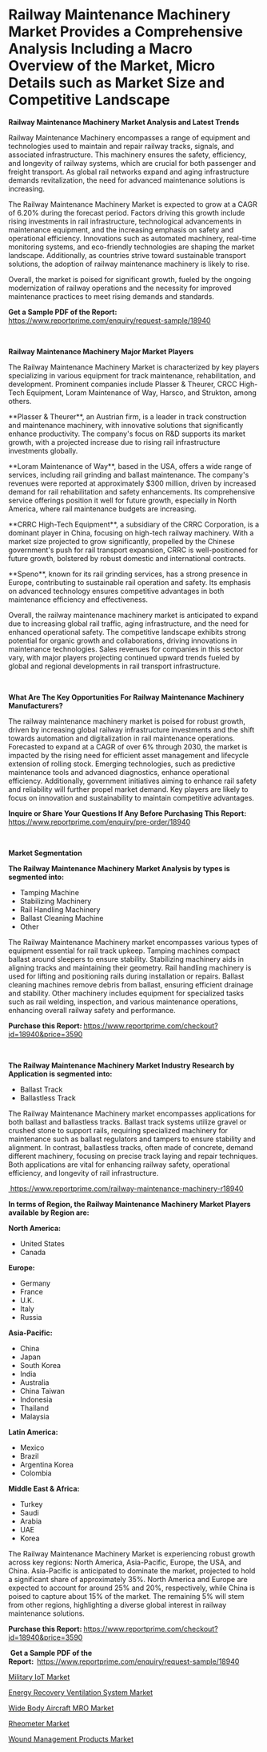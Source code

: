 <p><h1>Railway Maintenance Machinery Market Provides a Comprehensive Analysis Including a Macro Overview of the Market, Micro Details such as Market Size and Competitive Landscape</h1></p><p><strong>Railway Maintenance Machinery Market Analysis and Latest Trends</strong></p>
<p><p>Railway Maintenance Machinery encompasses a range of equipment and technologies used to maintain and repair railway tracks, signals, and associated infrastructure. This machinery ensures the safety, efficiency, and longevity of railway systems, which are crucial for both passenger and freight transport. As global rail networks expand and aging infrastructure demands revitalization, the need for advanced maintenance solutions is increasing.</p><p>The Railway Maintenance Machinery Market is expected to grow at a CAGR of 6.20% during the forecast period. Factors driving this growth include rising investments in rail infrastructure, technological advancements in maintenance equipment, and the increasing emphasis on safety and operational efficiency. Innovations such as automated machinery, real-time monitoring systems, and eco-friendly technologies are shaping the market landscape. Additionally, as countries strive toward sustainable transport solutions, the adoption of railway maintenance machinery is likely to rise. </p><p>Overall, the market is poised for significant growth, fueled by the ongoing modernization of railway operations and the necessity for improved maintenance practices to meet rising demands and standards.</p></p>
<p><strong>Get a Sample PDF of the Report:&nbsp;</strong> <a href="https://www.reportprime.com/enquiry/request-sample/18940?utm_campaign=60&utm_medium=2&utm_source=Github&utm_content=ia&utm_term=22112024&utm_id=railway-maintenance-machinery">https://www.reportprime.com/enquiry/request-sample/18940</a></p>
<p>&nbsp;</p>
<p><strong>Railway Maintenance Machinery Major Market Players</strong></p>
<p><p>The Railway Maintenance Machinery Market is characterized by key players specializing in various equipment for track maintenance, rehabilitation, and development. Prominent companies include Plasser & Theurer, CRCC High-Tech Equipment, Loram Maintenance of Way, Harsco, and Strukton, among others.</p><p>**Plasser & Theurer**, an Austrian firm, is a leader in track construction and maintenance machinery, with innovative solutions that significantly enhance productivity. The company's focus on R&D supports its market growth, with a projected increase due to rising rail infrastructure investments globally.</p><p>**Loram Maintenance of Way**, based in the USA, offers a wide range of services, including rail grinding and ballast maintenance. The company's revenues were reported at approximately $300 million, driven by increased demand for rail rehabilitation and safety enhancements. Its comprehensive service offerings position it well for future growth, especially in North America, where rail maintenance budgets are increasing.</p><p>**CRRC High-Tech Equipment**, a subsidiary of the CRRC Corporation, is a dominant player in China, focusing on high-tech railway machinery. With a market size projected to grow significantly, propelled by the Chinese government's push for rail transport expansion, CRRC is well-positioned for future growth, bolstered by robust domestic and international contracts.</p><p>**Speno**, known for its rail grinding services, has a strong presence in Europe, contributing to sustainable rail operation and safety. Its emphasis on advanced technology ensures competitive advantages in both maintenance efficiency and effectiveness.</p><p>Overall, the railway maintenance machinery market is anticipated to expand due to increasing global rail traffic, aging infrastructure, and the need for enhanced operational safety. The competitive landscape exhibits strong potential for organic growth and collaborations, driving innovations in maintenance technologies. Sales revenues for companies in this sector vary, with major players projecting continued upward trends fueled by global and regional developments in rail transport infrastructure.</p></p>
<p>&nbsp;</p>
<p><strong>What Are The Key Opportunities For Railway Maintenance Machinery Manufacturers?</strong></p>
<p><p>The railway maintenance machinery market is poised for robust growth, driven by increasing global railway infrastructure investments and the shift towards automation and digitalization in rail maintenance operations. Forecasted to expand at a CAGR of over 6% through 2030, the market is impacted by the rising need for efficient asset management and lifecycle extension of rolling stock. Emerging technologies, such as predictive maintenance tools and advanced diagnostics, enhance operational efficiency. Additionally, government initiatives aiming to enhance rail safety and reliability will further propel market demand. Key players are likely to focus on innovation and sustainability to maintain competitive advantages.</p></p>
<p><strong>Inquire or Share Your Questions If Any Before Purchasing This Report:</strong> <a href="https://www.reportprime.com/enquiry/pre-order/18940?utm_campaign=60&utm_medium=2&utm_source=Github&utm_content=ia&utm_term=22112024&utm_id=railway-maintenance-machinery">https://www.reportprime.com/enquiry/pre-order/18940</a></p>
<p>&nbsp;</p>
<p><strong>Market Segmentation</strong></p>
<p><strong>The Railway Maintenance Machinery Market Analysis by types is segmented into:</strong></p>
<p><ul><li>Tamping Machine</li><li>Stabilizing Machinery</li><li>Rail Handling Machinery</li><li>Ballast Cleaning Machine</li><li>Other</li></ul></p>
<p><p>The Railway Maintenance Machinery market encompasses various types of equipment essential for rail track upkeep. Tamping machines compact ballast around sleepers to ensure stability. Stabilizing machinery aids in aligning tracks and maintaining their geometry. Rail handling machinery is used for lifting and positioning rails during installation or repairs. Ballast cleaning machines remove debris from ballast, ensuring efficient drainage and stability. Other machinery includes equipment for specialized tasks such as rail welding, inspection, and various maintenance operations, enhancing overall railway safety and performance.</p></p>
<p><strong>Purchase this Report:&nbsp;</strong><a href="https://www.reportprime.com/checkout?id=18940&price=3590&utm_campaign=60&utm_medium=2&utm_source=Github&utm_content=ia&utm_term=22112024&utm_id=railway-maintenance-machinery">https://www.reportprime.com/checkout?id=18940&price=3590</a></p>
<p>&nbsp;</p>
<p><strong>The Railway Maintenance Machinery Market Industry Research by Application is segmented into:</strong></p>
<p><ul><li>Ballast Track</li><li>Ballastless Track</li></ul></p>
<p><p>The Railway Maintenance Machinery market encompasses applications for both ballast and ballastless tracks. Ballast track systems utilize gravel or crushed stone to support rails, requiring specialized machinery for maintenance such as ballast regulators and tampers to ensure stability and alignment. In contrast, ballastless tracks, often made of concrete, demand different machinery, focusing on precise track laying and repair techniques. Both applications are vital for enhancing railway safety, operational efficiency, and longevity of rail infrastructure.</p></p>
<p><a href="https://www.reportprime.com/railway-maintenance-machinery-r18940?utm_campaign=60&utm_medium=2&utm_source=Github&utm_content=ia&utm_term=22112024&utm_id=railway-maintenance-machinery">&nbsp;https://www.reportprime.com/railway-maintenance-machinery-r18940</a></p>
<p><strong>In terms of Region, the Railway Maintenance Machinery Market Players available by Region are:</strong></p>
<p>
    <p> <strong> North America: </strong>
        <ul>
            <li>United States</li>
            <li>Canada</li>
        </ul>
        </p> 
    <p> <strong> Europe: </strong>
        <ul>
            <li>Germany</li>
            <li>France</li>
            <li>U.K.</li>
            <li>Italy</li>
            <li>Russia</li>
        </ul>
        </p> 
    <p> <strong> Asia-Pacific: </strong>
        <ul>
            <li>China</li>
            <li>Japan</li>
            <li>South Korea</li>
            <li>India</li>
            <li>Australia</li>
            <li>China Taiwan</li>
            <li>Indonesia</li>
            <li>Thailand</li>
            <li>Malaysia</li>
        </ul>
        </p> 
    <p> <strong> Latin America: </strong>
        <ul>
            <li>Mexico</li>
            <li>Brazil</li>
            <li>Argentina Korea</li>
            <li>Colombia</li>
        </ul>
        </p> 
    <p> <strong> Middle East & Africa: </strong>
        <ul>
            <li>Turkey</li>
            <li>Saudi</li>
            <li>Arabia</li>
            <li>UAE</li>
            <li>Korea</li>
        </ul>
    </p>
    </p>
<p><p>The Railway Maintenance Machinery Market is experiencing robust growth across key regions: North America, Asia-Pacific, Europe, the USA, and China. Asia-Pacific is anticipated to dominate the market, projected to hold a significant share of approximately 35%. North America and Europe are expected to account for around 25% and 20%, respectively, while China is poised to capture about 15% of the market. The remaining 5% will stem from other regions, highlighting a diverse global interest in railway maintenance solutions.</p></p>
<p><strong>Purchase this Report: </strong><a href="https://www.reportprime.com/checkout?id=18940&price=3590&utm_campaign=60&utm_medium=2&utm_source=Github&utm_content=ia&utm_term=22112024&utm_id=railway-maintenance-machinery">https://www.reportprime.com/checkout?id=18940&price=3590</a></p>
<p>&nbsp;<strong>Get a Sample PDF of the Report:&nbsp;&nbsp;</strong><a href="https://www.reportprime.com/enquiry/request-sample/18940?utm_campaign=60&utm_medium=2&utm_source=Github&utm_content=ia&utm_term=22112024&utm_id=railway-maintenance-machinery">https://www.reportprime.com/enquiry/request-sample/18940</a></p>
<p><strong></strong></p>
<p><p><a href="https://www.linkedin.com/pulse/current-state-military-iot-market-size-trends-projected-qqrqe?utm_campaign=60&utm_medium=2&utm_source=Github&utm_content=ia&utm_term=22112024&utm_id=railway-maintenance-machinery">Military IoT Market</a></p><p><a href="https://github.com/NargisHussain432/Market-Research-Report-List-1/blob/main/energy-recovery-ventilation-system-market.md?utm_campaign=60&utm_medium=2&utm_source=Github&utm_content=ia&utm_term=22112024&utm_id=railway-maintenance-machinery">Energy Recovery Ventilation System Market</a></p><p><a href="https://www.linkedin.com/pulse/surfing-wide-body-aircraft-mro-wave-riding-market-currents-lbnfe?utm_campaign=60&utm_medium=2&utm_source=Github&utm_content=ia&utm_term=22112024&utm_id=railway-maintenance-machinery">Wide Body Aircraft MRO Market</a></p><p><a href="https://github.com/angelajermaine/Market-Research-Report-List-5/blob/main/rheometer-market.md?utm_campaign=60&utm_medium=2&utm_source=Github&utm_content=ia&utm_term=22112024&utm_id=railway-maintenance-machinery">Rheometer Market</a></p><p><a href="https://issuu.com/reportprime-2/docs/wound-management-products-market-si_3d924e829d5a57?utm_campaign=60&utm_medium=2&utm_source=Github&utm_content=ia&utm_term=22112024&utm_id=railway-maintenance-machinery">Wound Management Products Market</a></p></p>